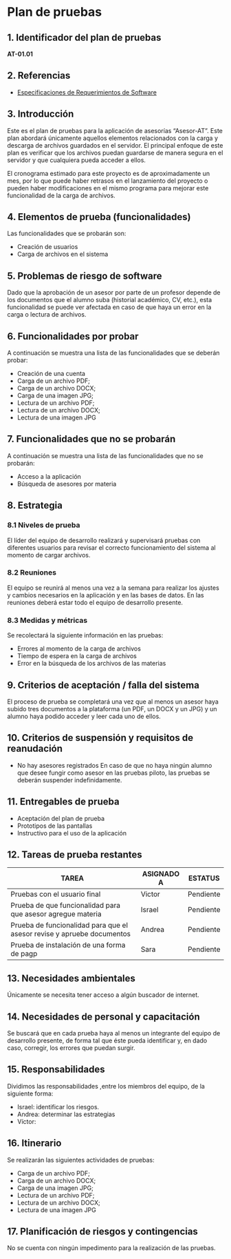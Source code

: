 # Plan de pruebas 
## 1. Identificador del plan de pruebas 
**AT-01.01**
## 2. Referencias 
* [Especificaciones de Requerimientos de Software](README.md) 
## 3. Introducción 
Este es el plan de pruebas para la aplicación de asesorías “Asesor-AT”. Este plan abordará únicamente aquellos elementos relacionados con la carga y descarga de archivos guardados en el servidor.  El principal enfoque de este plan es verificar que los archivos puedan guardarse de manera segura en el servidor y que cualquiera pueda acceder a ellos. 

El cronograma estimado para este proyecto es de aproximadamente un mes, por lo que puede haber retrasos en el lanzamiento del proyecto o pueden haber modificaciones en el mismo programa para mejorar este funcionalidad de la carga de archivos. 

## 4. Elementos de prueba (funcionalidades) 
Las funcionalidades que se probarán son: 
* Creación de usuarios 
* Carga de archivos en el sistema

## 5. Problemas de riesgo de software 
Dado que la aprobación de un asesor por parte de un profesor depende de los documentos que el alumno suba (historial académico, CV, etc.), esta funcionalidad se puede ver afectada en caso de que haya un error en la carga o lectura de archivos. 

## 6. Funcionalidades por probar 
A continuación se muestra una lista de las funcionalidades que se deberán probar: 
* Creación de una cuenta
* Carga de un archivo PDF; 
* Carga de un archivo DOCX;
* Carga de una imagen JPG;
* Lectura de un archivo PDF;
* Lectura de un archivo DOCX; 
* Lectura de una imagen JPG

## 7. Funcionalidades que no se probarán
A continuación se muestra una lista de las funcionalidades que no se probarán: 
* Acceso a la aplicación 
* Búsqueda de asesores por materia 

## 8. Estrategia 
### 8.1 Niveles de prueba
El líder del equipo de desarrollo realizará y supervisará pruebas con diferentes usuarios para revisar el correcto funcionamiento del sistema al momento de cargar archivos. 
### 8.2 Reuniones 
El equipo se reunirá al menos una vez a la semana para realizar los ajustes y cambios necesarios en la aplicación y en las bases de datos. En las reuniones deberá estar todo el equipo de desarrollo presente. 
### 8.3 Medidas y métricas 
Se recolectará la siguiente información en las pruebas: 
* Errores al momento de la carga de archivos 
* Tiempo de espera en la carga de archivos 
* Error en la búsqueda de los archivos de las materias

## 9. Criterios de aceptación / falla del sistema
El proceso de prueba se completará una vez que al menos un asesor haya subido tres documentos a la plataforma (un PDF, un DOCX y un JPG) y un alumno haya podido acceder y leer cada uno de ellos. 

## 10. Criterios de suspensión y requisitos de reanudación 
* No hay asesores registrados 
En caso de que no haya ningún alumno que desee fungir como asesor en las pruebas piloto, las pruebas se deberán suspender indefinidamente. 

## 11. Entregables de prueba 
* Aceptación del plan de prueba 
* Prototipos de las pantallas 
* Instructivo para el uso de la aplicación 

## 12. Tareas de prueba restantes 
|  TAREA  | ASIGNADO A | ESTATUS |
|----------------------------|----------|---------|
|Pruebas con el usuario final|Victor|Pendiente|
|Prueba de que funcionalidad para que asesor agregue materia| Israel| Pendiente|
|Prueba de funcionalidad para que el asesor revise y apruebe documentos| Andrea| Pendiente|
|Prueba de instalación de una forma de pagp| Sara |Pendiente| 
## 13. Necesidades ambientales 
Únicamente se necesita tener acceso a algún buscador de internet. 

## 14. Necesidades de personal y capacitación 
Se buscará que en cada prueba haya al menos un integrante del equipo de desarrollo presente, de forma tal que éste pueda identificar y, en dado caso, corregir, los errores que puedan surgir. 

## 15. Responsabilidades 
Dividimos las responsabilidades ,entre los miembros del equipo, de la siguiente forma:
* Israel: identificar los riesgos.
* Andrea: determinar las estrategias
* Víctor:

## 16. Itinerario 
Se realizarán las siguientes actividades de pruebas: 
* Carga de un archivo PDF; 
* Carga de un archivo DOCX;
* Carga de una imagen JPG;
* Lectura de un archivo PDF;
* Lectura de un archivo DOCX; 
* Lectura de una imagen JPG

## 17. Planificación de riesgos y contingencias 
No se cuenta con ningún impedimento para la realización de las pruebas.
